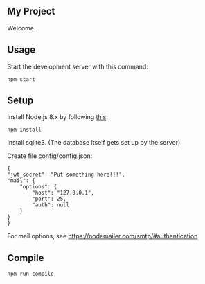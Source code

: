 My Project
---

Welcome.

Usage
---

Start the development server with this command:

```
npm start
```

Setup
---

Install Node.js 8.x by following [this](https://nodejs.org/en/download/package-manager/).

```
npm install
```

Install sqlite3. (The database itself gets set up by the server)

Create file config/config.json:

```
{
"jwt_secret": "Put something here!!!",
"mail": {
    "options": {
        "host": "127.0.0.1",
        "port": 25,
        "auth": null
    }
}
}
```

For mail options, see https://nodemailer.com/smtp/#authentication

Compile
---

```
npm run compile
```
